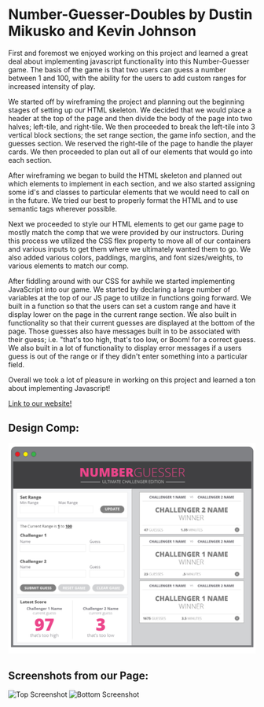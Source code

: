 # Number-Guesser-Doubles by Dustin Mikusko and Kevin Johnson

  First and foremost we enjoyed working on this project and learned a great deal about implementing javascript functionality 
  into this Number-Guesser game. The basis of the game is that two users can guess a number between 1 and 100, with 
  the ability for the users to add custom ranges for increased intensity of play.
  
  We started off by wireframing the project and planning out the beginning stages of setting up 
  our HTML skeleton. We decided that we would place a header at the top of the page and then divide the body of the page into
  two halves; left-tile, and right-tile. We then proceeded to break the left-tile into 3 vertical block sections; the set range
  section, the game info section, and the guesses section. We reserved the right-tile of the page to handle the player cards.
  We then proceeded to plan out all of our elements that would go into each section. 
  
  After wireframing we began to build the HTML skeleton and planned out which elements to implement in each section, and we 
  also started assigning some id's and classes to particular elements that we would need to call on in the future. We tried our
  best to properly format the HTML and to use semantic tags wherever possible. 
  
  Next we proceeded to style our HTML elements to get our game page to mostly match the comp that we were provided by our
  instructors. During this process we utilized the CSS flex property to move all of our containers and various inputs to get
  them where we ultimately wanted them to go. We also added various colors, paddings, margins, and font sizes/weights, to 
  various elements to match our comp. 
  
  After fiddling around with our CSS for awhile we started implementing JavaScript into our game. We started by declaring 
  a large number of variables at the top of our JS page to utilize in functions going forward. We built in a function so that
  the users can set a custom range and have it display lower on the page in the current range section. We also built in 
  functionality so that their current guesses are displayed at the bottom of the page. Those guesses also have messages 
  built in to be associated with their guess; i.e. "that's too high, that's too low, or Boom! for a correct guess. We also 
  built in a lot of functionality to display error messages if a users guess is out of the range or if they didn't enter 
  something into a particular field.
  
  Overall we took a lot of pleasure in working on this project and learned a ton about implementing Javascript! 
  
  [Link to our website!](https://kevdev90.github.io/Number-Guesser-Doubles/)
  
## Design Comp:

![Design Comp](comp.jpg)

## Screenshots from our Page: 

![Top Screenshot](https://user-images.githubusercontent.com/52764657/63901976-49c60d00-c9c4-11e9-8838-397cd3ae7928.png)
![Bottom Screenshot](https://user-images.githubusercontent.com/52764657/63901994-65311800-c9c4-11e9-9261-970e076439a6.png)
